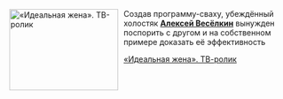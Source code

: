 <!--2025-10-23 11:51:53-->
<div class="yb">
  <div class="rss kino_kino"><a href="https://www.kino-teatr.ru/video/54807/" title="«Идеальная жена». ТВ-ролик"><img src="https://www.kino-teatr.ru/video/7/0/54807/poster.jpg" width="196" height="147" align="left" hspace="5" style="margin: 0px 10px 0px 5px" alt="«Идеальная жена». ТВ-ролик"/></a>Создав программу-сваху, убеждённый холостяк <a href=https://www.kino-teatr.ru/kino/acter/m/ros/750/bio/ target=_blank><strong>Алексей Весёлкин</strong></a> вынужден поспорить с другом и на собственном примере доказать её эффективность <p class="titl"><a href="https://www.kino-teatr.ru/video/54807/">«Идеальная жена». ТВ-ролик</a></p></div>
</div>
